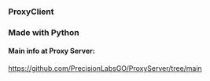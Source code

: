 ### ProxyClient
### Made with Python

#### Main info at Proxy Server:
https://github.com/PrecisionLabsGO/ProxyServer/tree/main
